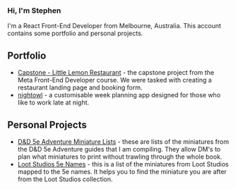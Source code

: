 ### Hi, I'm Stephen

I'm a React Front-End Developer from Melbourne, Australia. This account contains some portfolio and personal projects.

## Portfolio

- [Capstone - Little Lemon Restaurant](https://github.com/smnadalin/capstone) - the capstone project from the Meta Front-End Developer course. We were tasked with creating a restaurant landing page and booking form.
- [nightowl](https://github.com/smnadalin/nightowl) - a customisable week planning app designed for those who like to work late at night.

## Personal Projects

- [D&D 5e Adventure Miniature Lists](https://github.com/smnadalin/DnD-5e-Adventure-Miniature-Lists) - these are lists of the miniatures from the D&D 5e Adventure guides that I am compiling. They allow DM's to plan what miniatures to print without trawling through the whole book.
- [Loot Studios 5e Names](https://github.com/smnadalin/loot-studios-5e-names) - this is a list of the miniatures from Loot Studios mapped to the 5e names. It helps you to find the miniature you are after from the Loot Studios collection.
